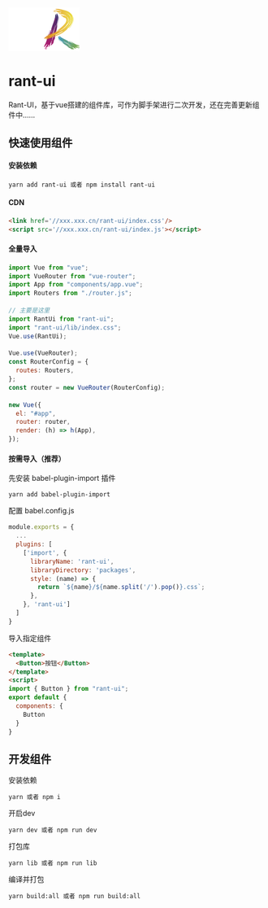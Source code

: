 ![Image text](https://raw.githubusercontent.com/Abner0101/rant-ui/master/src/assets/images/pzm-578.png)

# rant-ui
Rant-UI，基于vue搭建的组件库，可作为脚手架进行二次开发，还在完善更新组件中……

## 快速使用组件

#### 安装依赖
```
yarn add rant-ui 或者 npm install rant-ui
```

#### CDN
```html
<link href='//xxx.xxx.cn/rant-ui/index.css'/>
<script src='//xxx.xxx.cn/rant-ui/index.js'></script>
```

#### 全量导入

```js
import Vue from "vue";
import VueRouter from "vue-router";
import App from "components/app.vue";
import Routers from "./router.js";

// 主要是这里
import RantUi from "rant-ui";
import "rant-ui/lib/index.css";
Vue.use(RantUi);

Vue.use(VueRouter);
const RouterConfig = {
  routes: Routers,
};
const router = new VueRouter(RouterConfig);

new Vue({
  el: "#app",
  router: router,
  render: (h) => h(App),
});
```

#### 按需导入（推荐）

先安装 babel-plugin-import 插件

```
yarn add babel-plugin-import
```

配置 babel.config.js

```js
module.exports = {
  ...
  plugins: [
    ['import', {
      libraryName: 'rant-ui',
      libraryDirectory: 'packages',
      style: (name) => {
        return `${name}/${name.split('/').pop()}.css`;
      },
    }, 'rant-ui']
  ]
}
```

导入指定组件

```html
<template>
  <Button>按钮</Button>
</template>
<script>
import { Button } from "rant-ui";
export default {
  components: {
    Button
  }
}
```

## 开发组件

安装依赖
```
yarn 或者 npm i
```

开启dev
```
yarn dev 或者 npm run dev
```

打包库
```
yarn lib 或者 npm run lib
```

编译并打包
```
yarn build:all 或者 npm run build:all
```

<!-- ## 组件开发文档

[组件开发规范-创建组件](https://github.com/WangXueZhi/rayx-ui/blob/master/src/views/development/base/base.md)

[组件开发规范-组件编写](https://github.com/WangXueZhi/rayx-ui/blob/master/src/views/development/component/base.md)

[组件开发规范-markdown编写](https://github.com/WangXueZhi/rayx-ui/blob/master/src/views/development/md/base.md)

[脚手架说明-流程和构建](https://github.com/WangXueZhi/rayx-ui/blob/master/src/views/architecture/base/base.md)

[脚手架说明-markdown解析](https://github.com/WangXueZhi/rayx-ui/blob/master/src/views/architecture/md/base.md)

[脚手架说明-vue解析](https://github.com/WangXueZhi/rayx-ui/blob/master/src/views/architecture/vue/base.md) -->



